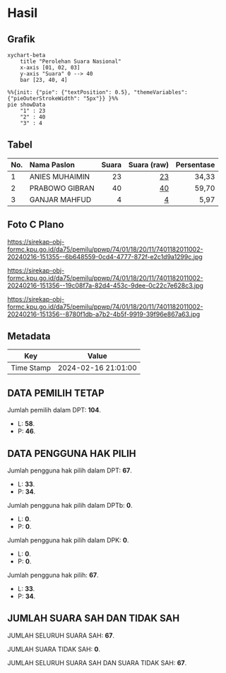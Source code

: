 # Hasil

## Grafik

```mermaid
xychart-beta
    title "Perolehan Suara Nasional"
    x-axis [01, 02, 03]
    y-axis "Suara" 0 --> 40
    bar [23, 40, 4]
```

```mermaid
%%{init: {"pie": {"textPosition": 0.5}, "themeVariables": {"pieOuterStrokeWidth": "5px"}} }%%
pie showData
    "1" : 23
    "2" : 40
    "3" : 4
```

## Tabel

| No. | Nama Paslon    | Suara | Suara (raw) | Persentase |
|:--- |:-------------- | -----:| -----------:| ----------:|
| 1   | ANIES MUHAIMIN | 23    | [23][p-1]   | 34,33      |
| 2   | PRABOWO GIBRAN | 40    | [40][p-2]   | 59,70      |
| 3   | GANJAR MAHFUD  | 4     | [4][p-3]    | 5,97       |


[p-1]: https://github.com/gigit-pemilu/pemilu-2024/blob/main/pilpres/hitung-suara/sub/74-sulawesi-tenggara/sub/01-kolaka/sub/18-tanggetada/sub/2011-puundaipa/sub/002-tps/sub/paslon-1.txt
[p-2]: https://github.com/gigit-pemilu/pemilu-2024/blob/main/pilpres/hitung-suara/sub/74-sulawesi-tenggara/sub/01-kolaka/sub/18-tanggetada/sub/2011-puundaipa/sub/002-tps/sub/paslon-2.txt
[p-3]: https://github.com/gigit-pemilu/pemilu-2024/blob/main/pilpres/hitung-suara/sub/74-sulawesi-tenggara/sub/01-kolaka/sub/18-tanggetada/sub/2011-puundaipa/sub/002-tps/sub/paslon-3.txt

## Foto C Plano

https://sirekap-obj-formc.kpu.go.id/da75/pemilu/ppwp/74/01/18/20/11/7401182011002-20240216-151355--6b648559-0cd4-4777-872f-e2c1d9a1299c.jpg

https://sirekap-obj-formc.kpu.go.id/da75/pemilu/ppwp/74/01/18/20/11/7401182011002-20240216-151356--19c08f7a-82d4-453c-9dee-0c22c7e628c3.jpg

https://sirekap-obj-formc.kpu.go.id/da75/pemilu/ppwp/74/01/18/20/11/7401182011002-20240216-151356--8780f1db-a7b2-4b5f-9919-39f96e867a63.jpg


## Metadata

| Key        | Value               |
| ---------- | ------------------- |
| Time Stamp | 2024-02-16 21:01:00 |


## DATA PEMILIH TETAP

Jumlah pemilih dalam DPT: **104**.
 * L: **58**.
 * P: **46**.

## DATA PENGGUNA HAK PILIH

Jumlah pengguna hak pilih dalam DPT: **67**.
 * L: **33**.
 * P: **34**.

Jumlah pengguna hak pilih dalam DPTb: **0**.
 * L: **0**.
 * P: **0**.

Jumlah pengguna hak pilih dalam DPK: **0**.
 * L: **0**.
 * P: **0**.

Jumlah pengguna hak pilih: **67**.
 * L: **33**.
 * P: **34**.

## JUMLAH SUARA SAH DAN TIDAK SAH

JUMLAH SELURUH SUARA SAH: **67**.

JUMLAH SUARA TIDAK SAH: **0**.

JUMLAH SELURUH SUARA SAH DAN SUARA TIDAK SAH: **67**.


